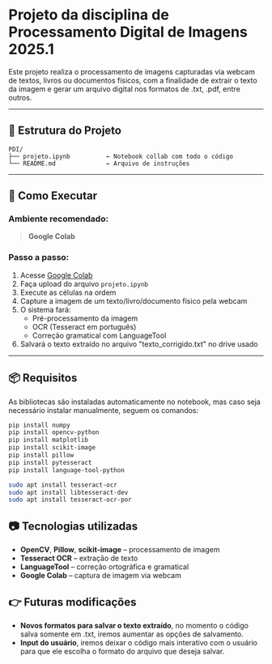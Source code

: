 # Projeto da disciplina de Processamento Digital de Imagens 2025.1

Este projeto realiza o processamento de imagens capturadas via webcam de textos, livros ou documentos físicos, com a finalidade de extrair o texto da imagem e gerar um arquivo digital nos formatos de .txt, .pdf, entre outros.

---

## 📁 Estrutura do Projeto

```
PDI/
├── projeto.ipynb          ← Notebook collab com todo o código
└── README.md              ← Arquivo de instruções
```

---

## 🚀 Como Executar

### Ambiente recomendado:
> **Google Colab** 

### Passo a passo:

1. Acesse [Google Colab](https://colab.research.google.com/)
2. Faça upload do arquivo `projeto.ipynb`
3. Execute as células na ordem
4. Capture a imagem de um texto/livro/documento físico pela webcam
5. O sistema fará:
   - Pré-processamento da imagem
   - OCR (Tesseract em português)
   - Correção gramatical com LanguageTool
6. Salvará o texto extraído no arquivo "texto_corrigido.txt" no drive usado

---

## 📦 Requisitos

As bibliotecas são instaladas automaticamente no notebook, mas caso seja necessário instalar manualmente, seguem os comandos:

```bash
pip install numpy
pip install opencv-python
pip install matplotlib
pip install scikit-image
pip install pillow
pip install pytesseract
pip install language-tool-python

sudo apt install tesseract-ocr
sudo apt install libtesseract-dev
sudo apt install tesseract-ocr-por
```

## 📷 Tecnologias utilizadas

- **OpenCV**, **Pillow**, **scikit-image** – processamento de imagem
- **Tesseract OCR** – extração de texto
- **LanguageTool** – correção ortográfica e gramatical
- **Google Colab** – captura de imagem via webcam

## 👉 Futuras modificações

- **Novos formatos para salvar o texto extraído**, no momento o código salva somente em .txt, iremos aumentar as opções de salvamento.
- **Input do usuário**, iremos deixar o código mais interativo com o usuário para que ele escolha o formato do arquivo que deseja salvar.

